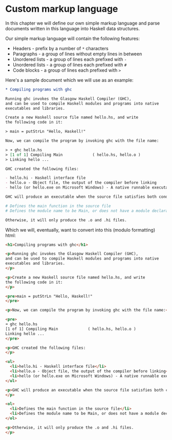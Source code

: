 # Custom markup language

In this chapter we will define our own simple markup language
and parse documents written in this language into Haskell data structures.

Our simple markup language will contain the following features:

- Headers - prefix by a number of `*` characters
- Paragraphs - a group of lines without empty lines in between
- Unordered lists - a group of lines each prefixed with `- `
- Unordered lists - a group of lines each prefixed with `# `
- Code blocks - a group of lines each prefixed with `> `

Here's a sample document which we will use as an example:

```org
* Compiling programs with ghc

Running ghc invokes the Glasgow Haskell Compiler (GHC),
and can be used to compile Haskell modules and programs into native
executables and libraries.

Create a new Haskell source file named hello.hs, and write
the following code in it:

> main = putStrLn "Hello, Haskell!"

Now, we can compile the program by invoking ghc with the file name:

> ➜ ghc hello.hs
> [1 of 1] Compiling Main             ( hello.hs, hello.o )
> Linking hello ...

GHC created the following files:

- hello.hi - Haskell interface file
- hello.o - Object file, the output of the compiler before linking
- hello (or hello.exe on Microsoft Windows) - A native runnable executable.

GHC will produce an executable when the source file satisfies both conditions:

# Defines the main function in the source file
# Defines the module name to be Main, or does not have a module declaration

Otherwise, it will only produce the .o and .hi files.
```

Which we will, eventually, want to convert into this (modulo formatting) html:

```html
<h1>Compiling programs with ghc</h1>

<p>Running ghc invokes the Glasgow Haskell Compiler (GHC),
and can be used to compile Haskell modules and programs into native
executables and libraries.
</p>

<p>Create a new Haskell source file named hello.hs, and write
the following code in it:
</p>

<pre>main = putStrLn "Hello, Haskell!"
</pre>

<p>Now, we can compile the program by invoking ghc with the file name:</p>

<pre>
➜ ghc hello.hs
[1 of 1] Compiling Main             ( hello.hs, hello.o )
Linking hello ...
</pre>

<p>GHC created the following files:
</p>

<ul>
  <li>hello.hi - Haskell interface file</li>
  <li>hello.o - Object file, the output of the compiler before linking</li>
  <li>hello (or hello.exe on Microsoft Windows) - A native runnable executable.</li>
</ul>

<p>GHC will produce an executable when the source file satisfies both conditions:
</p>

<ol>
  <li>Defines the main function in the source file</li>
  <li>Defines the module name to be Main, or does not have a module declaration</li>
</ol>

<p>Otherwise, it will only produce the .o and .hi files.
</p>
```
